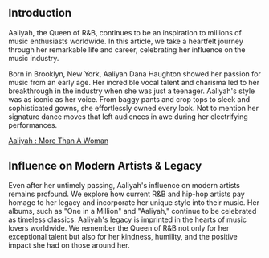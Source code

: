 ## Introduction
Aaliyah, the Queen of R&B, continues to be an inspiration to millions of music enthusiasts worldwide. In this article, we take a heartfelt journey through her remarkable life and career, celebrating her influence on the music industry.

Born in Brooklyn, New York, Aaliyah Dana Haughton showed her passion for music from an early age. Her incredible vocal talent and charisma led to her breakthrough in the industry when she was just a teenager. Aaliyah's style was as iconic as her voice. From baggy pants and crop tops to sleek and sophisticated gowns, she effortlessly owned every look. Not to mention her signature dance moves that left audiences in awe during her electrifying performances.

[Aaliyah : More Than A Woman](https://www.youtube.com/watch?v=xgYUj_pAD-w)

## Influence on Modern Artists & Legacy
Even after her untimely passing, Aaliyah's influence on modern artists remains profound. We explore how current R&B and hip-hop artists pay homage to her legacy and incorporate her unique style into their music. Her albums, such as "One in a Million" and "Aaliyah," continue to be celebrated as timeless classics. Aaliyah's legacy is imprinted in the hearts of music lovers worldwide. We remember the Queen of R&B not only for her exceptional talent but also for her kindness, humility, and the positive impact she had on those around her.